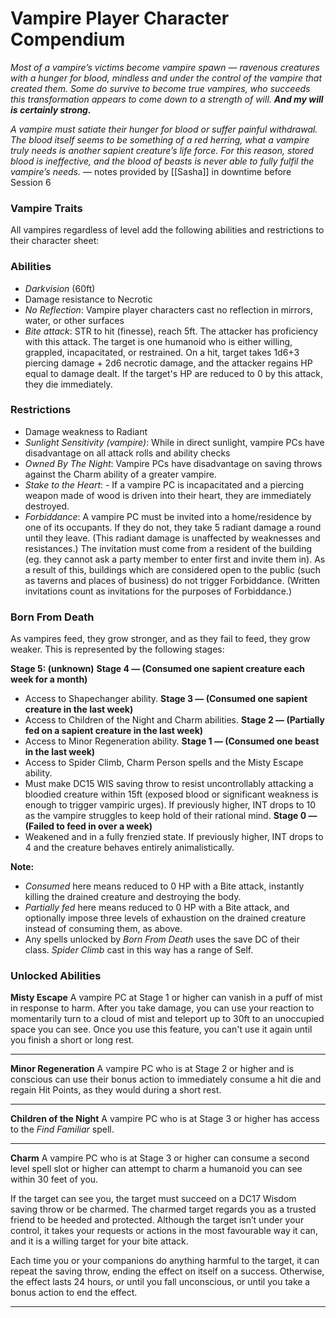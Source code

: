 # Vampire Player Character Compendium

*Most of a vampire’s victims become vampire spawn — ravenous creatures with a hunger for blood, mindless and under the control of the vampire that created them. Some do survive to become true vampires, who succeeds this transformation appears to come down to a strength of will.*  ***And my will is certainly strong.***

*A vampire must satiate their hunger for blood or suffer painful withdrawal. The blood itself seems to be something of a red herring, what a vampire truly needs is another sapient creature’s life force. For this reason, stored blood is ineffective, and the blood of beasts is never able to fully fulfil the vampire’s needs.*
— notes provided by [[Sasha]] in downtime before Session 6

### Vampire Traits
All vampires regardless of level add the following abilities and restrictions to their character sheet:

### Abilities
- *Darkvision* (60ft)
- Damage resistance to Necrotic
- *No Reflection*: Vampire player characters cast no reflection in mirrors, water, or other surfaces
- *Bite attack*: STR to hit (finesse), reach 5ft. The attacker has proficiency with this attack. The target is one humanoid who is either willing, grappled, incapacitated, or restrained. On a hit, target takes 1d6+3 piercing damage + 2d6 necrotic damage, and the attacker regains HP equal to damage dealt. If the target's HP are reduced to 0 by this attack, they die immediately.

### Restrictions

- Damage weakness to Radiant
- *Sunlight Sensitivity (vampire)*: While in direct sunlight, vampire PCs have disadvantage on all attack rolls and ability checks
- *Owned By The Night*: Vampire PCs have disadvantage on saving throws against the Charm ability of a greater vampire.
- *Stake to the Heart*: - If a vampire PC is incapacitated and a piercing weapon made of wood is driven into their heart, they are immediately destroyed.
- *Forbiddance*: A vampire PC must be invited into a home/residence by one of its occupants. If they do not, they take 5 radiant damage a round until they leave. (This radiant damage is unaffected by weaknesses and resistances.) The invitation must come from a resident of the building (eg. they cannot ask a party member to enter first and invite them in). As a result of this, buildings which are considered open to the public (such as taverns and places of business) do not trigger Forbiddance. (Written invitations count as invitations for the purposes of Forbiddance.)

### Born From Death

As vampires feed, they grow stronger, and as they fail to feed, they grow weaker. This is represented by the following stages:

**Stage 5: (unknown)**
**Stage 4 — (Consumed one sapient creature each week for a month)**
- Access to Shapechanger ability.
**Stage 3 — (Consumed one sapient creature in the last week)**
- Access to Children of the Night and Charm abilities.
**Stage 2 — (Partially fed on a sapient creature in the last week)**
- Access to Minor Regeneration ability.
**Stage 1 — (Consumed one beast in the last week)**
- Access to Spider Climb, Charm Person spells and the Misty Escape ability. 
- Must make DC15 WIS saving throw to resist uncontrollably attacking a bloodied creature within 15ft (exposed blood or significant weakness is enough to trigger vampiric urges). If previously higher, INT drops to 10 as the vampire struggles to keep hold of their rational mind.
**Stage 0 — (Failed to feed in over a week)**
- Weakened and in a fully frenzied state. If previously higher, INT drops to 4 and the creature behaves entirely animalistically.

**Note:**
- *Consumed* here means reduced to 0 HP with a Bite attack, instantly killing the drained creature and destroying the body.
- *Partially fed* here means reduced to 0 HP with a Bite attack, and optionally impose three levels of exhaustion on the drained creature instead of consuming them, as above.
- Any spells unlocked by *Born From Death* uses the save DC of their class. *Spider Climb* cast in this way has a range of Self.

### Unlocked Abilities

**Misty Escape**
A vampire PC at Stage 1 or higher can vanish in a puff of mist in response to harm. After you take damage, you can use your reaction to momentarily turn to a cloud of mist and teleport up to 30ft to an unoccupied space you can see. Once you use this feature, you can't use it again until you finish a short or long rest.

___

**Minor Regeneration**
A vampire PC who is at Stage 2 or higher and is conscious can use their bonus action to immediately consume a hit die and regain Hit Points, as they would during a short rest.

___

**Children of the Night**
A vampire PC who is at Stage 3 or higher has access to the *Find Familiar* spell.

___

**Charm**
A vampire PC who is at Stage 3 or higher can consume a second level spell slot or higher can attempt to charm a humanoid you can see within 30 feet of you.

If the target can see you, the target must succeed on a DC17 Wisdom saving throw or be charmed. The charmed target regards you as a trusted friend to be heeded and protected. Although the target isn’t under your control, it takes your requests or actions in the most favourable way it can, and it is a willing target for your bite attack.

Each time you or your companions do anything harmful to the target, it can repeat the saving throw, ending the effect on itself on a success. Otherwise, the effect lasts 24 hours, or until you fall unconscious, or until you take a bonus action to end the effect.

___